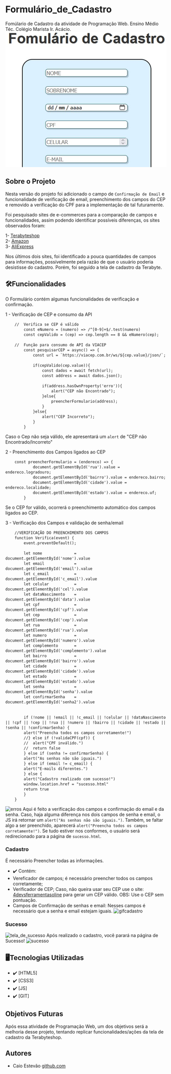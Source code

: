 # Formulário_de_Cadastro
Fomúlario de Cadastro da atividade de Programação Web. 
Ensino Médio Téc. Colégio Marista Ir. Acácio.
![Capa](doc/FormCad.jpg)

## Sobre o Projeto
Nesta versão do projeto foi adicionado o campo de ```Confirmação de Email``` e funcionalidade de verificação de email, preenchimento dos campos do CEP e removido a verificação do CPF para a implementação de tal futuramente.

Foi pesquisado sites de e-commerces para a comparação de campos e funcionalidades, assim podendo identificar possíveis diferenças, os sites observados foram: 

 1- [Terabyteshop](https://www.terabyteshop.com.br/Cadastro.obj)  
 2- [Amazon](https://www.amazon.com.br/ap/register?showRememberMe=true&openid.pape.max_auth_age=3600&openid.identity=http%3A%2F%2Fspecs.openid.net%2Fauth%2F2.0%2Fidentifier_select&siteState=clientContext%3D000-0000000-0000000%2CsourceUrl%3Dhttps%253A%252F%252Fwww.amazon.com.br%252Fgc%252Fredeem%2Csignature%3DEk4KGQJwzfzbOlTPFarDOxRRLCAj3D&marketPlaceId=A2Q3Y263D00KWC&pageId=amzn_gcfront_v2_br&mobileBrowserWeblabTreatment=C&openid.return_to=https%3A%2F%2Fwww.amazon.com.br%2Fgc%2Fredeem&prevRID=QCC8MMNS2BAPS9VV19FJ&openid.assoc_handle=amzn_gcfront_v2_br&openid.mode=checkid_setup&desktopBrowserWeblabTreatment=C&prepopulatedLoginId=&failedSignInCount=0&openid.claimed_id=http%3A%2F%2Fspecs.openid.net%2Fauth%2F2.0%2Fidentifier_select&openid.ns=http%3A%2F%2Fspecs.openid.net%2Fauth%2F2.0)  
 3- [AliExpress](https://login.aliexpress.com/?return_url=http%3A%2F%2Freport.aliexpress.com%2F)

Nos últimos dois sites, foi identificado a pouca quantidades de campos para informações, possívelmente pela razão de que o usuário poderia desistisse do cadastro. Porém, foi seguido a tela de cadastro da Terabyte. 

## 🛠️Funcionalidades
O Formulário contém algumas funcionalidades de verificação e confirmação.

1 - Verificação de CEP e consumo da API

        //  Verifica se CEP é válido
            const eNumero = (numero) => /^[0-9]+$/.test(numero) 
            const cepValido = (cep) => cep.length == 8 && eNumero(cep);

        //  Função para consumo de API da VIACEP
            const pesquisarCEP = async() => {
                const url = `https://viacep.com.br/ws/${cep.value}/json/`;
            
                if(cepValido(cep.value)){
                    const dados = await fetch(url); 
                    const address = await dados.json(); 
            
                    if(address.hasOwnProperty('erro')){ 
                        alert("CEP não Encontrado");
                    }else{
                        preencherFormulario(address);
                    }
                }else{
                    alert("CEP Incorreto");
                }
            }
Caso o Cep não seja válido, ele apresentará um ```alert``` de "CEP não Encontrado/Incorreto"

2 - Preenchimento dos Campos ligados ao CEP

        const preencherFormulario = (endereco) => {
                document.getElementById('rua').value = endereco.logradouro;
                document.getElementById('bairro').value = endereco.bairro;
                document.getElementById('cidade').value = endereco.localidade;
                document.getElementById('estado').value = endereco.uf;
            }
Se o CEP for válido, ocorrerá o preenchimento automático dos campos ligados ao CEP.  

3 - Verificação dos Campos e validação de senha/email

        //VERIFICAÇÃO DO PREENCHIMENTO DOS CAMPOS
        function Verifica(event) { 
            event.preventDefault();
        
            let nome              =        document.getElementById('nome').value
            let email             =        document.getElementById('email').value
            let c_email           =        document.getElementById('c_email').value
            let celular           =        document.getElementById('cel').value
            let dataNascimento    =        document.getElementById('data').value
            let cpf               =        document.getElementById('cpf').value
            let cep               =        document.getElementById('cep').value
            let rua               =        document.getElementById('rua').value
            let numero            =        document.getElementById('numero').value
            let complemento       =        document.getElementById('complemento').value
            let bairro            =        document.getElementById('bairro').value
            let cidade            =        document.getElementById('cidade').value
            let estado            =        document.getElementById('estado').value
            let senha             =        document.getElementById('senha').value
            let confirmarSenha    =        document.getElementById('senha2').value


            if (!nome || !email || !c_email || !celular || !dataNascimento || !cpf || !cep || !rua || !numero || !bairro || !cidade || !estado || !senha || !confirmarSenha) {
            alert("Preencha todos os campos corretamente!")
            //} else if (!validaCPF(cpf)) {
            //  alert("CPF inválido.")
            //  return false
            } else if (senha != confirmarSenha) {
            alert("As senhas não são iguais.")
            } else if (email != c_email) {
            alert("E-mails diferentes.")
            } else {
            alert("Cadastro realizado com sucesso!")
            window.location.href = "sucesso.html"
            return true
            }
        }
![erros](https://github.com/Caioestevao1000/Formulario_de_Cadastro/assets/108750017/bf045873-b38d-4702-a402-5b979a8e2d30)
Aqui é feito a verificação dos campos e confirmação do email e da senha. Caso, haja alguma diferença nos dois campos de senha e email, o JS irá retornar um ```alert("As senhas não são iguais.")```. Também, se faltar algo a ser preenchido, aparecerá ```alert("Preencha todos os campos corretamente!")```. Se tudo estiver nos conformes, o usuário será redirecionado para a página de ```sucesso.html```.  

### Cadastro
É necessário Preencher todas as informações.
- :heavy_check_mark: Contém: 
- Vereficador de campos; é necessário preencher todos os campos corretamente;
- Verificador de CEP; Caso, não queira usar seu CEP use o site: [4devsferramentasoline](https://www.4devs.com.br/gerador_de_cep) para gerar um CEP válido.
OBS: Use o CEP sem pontuação.
- Campos de Confirmação de senhas e email: Nesses campos é necessário que a senha e email estejam iguais.
![gifcadastro](https://github.com/Caioestevao1000/Formulario_de_Cadastro/assets/108750017/81c86f9d-bece-4782-8a90-bc5a627ca62f)

### Sucesso
![tela_de_sucesso](https://github.com/Caioestevao1000/Formulario_de_Cadastro/assets/108750017/a0c40f80-15bf-4477-83c4-3245735c8474)
Após realizado o cadastro, você parará na página de Sucesso!
![sucesso](https://github.com/Caioestevao1000/Formulario_de_Cadastro/assets/108750017/103ac2e8-f427-4f52-ae0d-3570fe020293)

## 🖥Tecnologias Utilizadas
- :heavy_check_mark: [HTML5]
- :heavy_check_mark: [CSS3]
- :heavy_check_mark: [JS]
- :heavy_check_mark: [GIT]

## Objetivos Futuras
Após essa atividade de Programação Web, um dos objetivos será a melhoria desse projeto, tentando replicar funcionalidades/ações da tela de cadastro da Terabyteshop.

## Autores
- Caio Estevão
  [github.com](https://github.com/Caioestevao1000)

